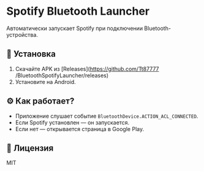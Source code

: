 # Spotify Bluetooth Launcher  

Автоматически запускает Spotify при подключении Bluetooth-устройства.  

## 🔧 Установка  
1. Скачайте APK из [Releases](https://github.com/Tt87777 /BluetoothSpotifyLauncher/releases) 
2. Установите на Android.  

## ⚙️ Как работает?  
- Приложение слушает событие `BluetoothDevice.ACTION_ACL_CONNECTED`.  
- Если Spotify установлен — он запускается.  
- Если нет — открывается страница в Google Play.  

## 📜 Лицензия  
MIT  
